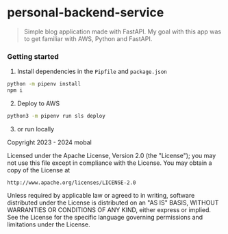 # personal-backend-service

> Simple blog application made with FastAPI. My goal with this app was to get familiar with AWS, Python and FastAPI.

### Getting started

1. Install dependencies in the `Pipfile` and `package.json`

```sh
python -m pipenv install
npm i
```

2. Deploy to AWS

```sh
python3 -m pipenv run sls deploy
```

3. or run locally


Copyright 2023 - 2024 mobal

Licensed under the Apache License, Version 2.0 (the "License");
you may not use this file except in compliance with the License.
You may obtain a copy of the License at

    http://www.apache.org/licenses/LICENSE-2.0

Unless required by applicable law or agreed to in writing, software
distributed under the License is distributed on an "AS IS" BASIS,
WITHOUT WARRANTIES OR CONDITIONS OF ANY KIND, either express or implied.
See the License for the specific language governing permissions and
limitations under the License.